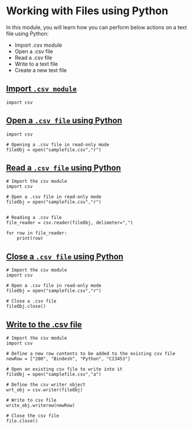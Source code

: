 # Working with Files using Python

In this module, you will learn how you can perform below actions on a text file using Python:
  - Import .csv module
  - Open a .csv file
  - Read a .csv file
  - Write to a text file
  - Create a new text file

## [Import `.csv module`](https://docs.python.org/3/library/csv.html)
   
   ```
   import csv

   ```

## [Open a `.csv file` using Python](https://docs.python.org/3/library/functions.html?highlight=built%20functions#open)
   
   ```
   import csv

   # Opening a .csv file in read-only mode
   fileObj = open("samplefile.csv","r")

   ```

## [Read a `.csv file` using Python]()
   
   ```
   # Import the csv module
   import csv

   # Open a .csv file in read-only mode
   fileObj = open("samplefile.csv","r")


   # Reading a .csv file
   file_reader = csv.reader(fileObj, delimeter=",")

   for row in file_reader:
       print(row)
   
   ```

## [Close a `.csv file` using Python]()

   ```
   # Import the csv module
   import csv

   # Open a .csv file in read-only mode
   fileObj = open("samplefile.csv","r")

   # Close a .csv file
   fileObj.close()
   
   ```
## [Write to the .csv file]()
   
   ```
   # Import the csv module
   import csv

   # Define a new row contents to be added to the existing csv file
   newRow = ["200", "Bindesh", "Python", "C13453"]
   
   # Open an existing csv file to write into it
   fileObj = open("samplefile.csv","a")

   # Define the csv writer object
   wrt_obj = csv.writer(fileObj)

   # Write to csv file
   write_obj.writerow(newRow)

   # Close the csv file
   file.close()

   ```